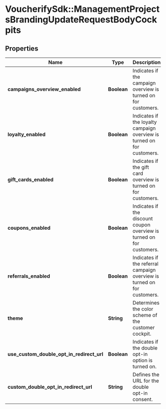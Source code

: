 # VoucherifySdk::ManagementProjectsBrandingUpdateRequestBodyCockpits

## Properties

| Name | Type | Description | Notes |
| ---- | ---- | ----------- | ----- |
| **campaigns_overview_enabled** | **Boolean** | Indicates if the campaign overview is turned on for customers. | [optional] |
| **loyalty_enabled** | **Boolean** | Indicates if the loyalty campaign overview is turned on for customers. | [optional] |
| **gift_cards_enabled** | **Boolean** | Indicates if the gift card overview is turned on for customers. | [optional] |
| **coupons_enabled** | **Boolean** | Indicates if the discount coupon overview is turned on for customers. | [optional] |
| **referrals_enabled** | **Boolean** | Indicates if the referral campaign overview is turned on for customers. | [optional] |
| **theme** | **String** | Determines the color scheme of the customer cockpit. | [optional] |
| **use_custom_double_opt_in_redirect_url** | **Boolean** | Indicates if the double opt-in option is turned on. | [optional] |
| **custom_double_opt_in_redirect_url** | **String** | Defines the URL for the double opt-in consent. | [optional] |

